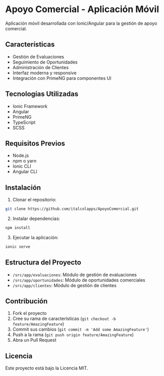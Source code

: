 # Apoyo Comercial - Aplicación Móvil

Aplicación móvil desarrollada con Ionic/Angular para la gestión de apoyo comercial.

## Características

- Gestión de Evaluaciones
- Seguimiento de Oportunidades
- Administración de Clientes
- Interfaz moderna y responsive
- Integración con PrimeNG para componentes UI

## Tecnologías Utilizadas

- Ionic Framework
- Angular
- PrimeNG
- TypeScript
- SCSS

## Requisitos Previos

- Node.js
- npm o yarn
- Ionic CLI
- Angular CLI

## Instalación

1. Clonar el repositorio:
```bash
git clone https://github.com/italcolapps/ApoyoComercial.git
```

2. Instalar dependencias:
```bash
npm install
```

3. Ejecutar la aplicación:
```bash
ionic serve
```

## Estructura del Proyecto

- `/src/app/evaluaciones`: Módulo de gestión de evaluaciones
- `/src/app/oportunidades`: Módulo de oportunidades comerciales
- `/src/app/clientes`: Módulo de gestión de clientes

## Contribución

1. Fork el proyecto
2. Cree su rama de características (`git checkout -b feature/AmazingFeature`)
3. Commit sus cambios (`git commit -m 'Add some AmazingFeature'`)
4. Push a la rama (`git push origin feature/AmazingFeature`)
5. Abra un Pull Request

## Licencia

Este proyecto está bajo la Licencia MIT.
